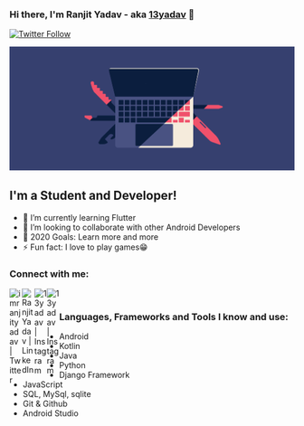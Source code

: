 ### Hi there, I'm Ranjit Yadav - aka [13yadav][linkedin] 👋

[![Twitter Follow](https://img.shields.io/twitter/follow/imranjityadav?color=1DA1F2&logo=twitter&style=for-the-badge)](https://twitter.com/intent/follow?original_referer=https%3A%2F%2Fgithub.com%2F13yadav&screen_name=13yadav_)
<br />

![Cover picture](cc.gif)

## I'm a Student and Developer!

- 🌱 I’m currently learning Flutter
- 👯 I’m looking to collaborate with other Android Developers
- 🥅 2020 Goals: Learn more and more
- ⚡ Fun fact: I love to play games😁

### Connect with me:

[<img align="left" alt="imranjityadav | Twitter" width="22px" src="https://cdn.jsdelivr.net/npm/simple-icons@v3/icons/twitter.svg" />][twitter]
[<img align="left" alt="Ranjit Yadav | LinkedIn" width="22px" src="https://cdn.jsdelivr.net/npm/simple-icons@v3/icons/linkedin.svg" />][linkedin]
[<img align="left" alt="13yadav | Instagram" width="22px" src="https://cdn.jsdelivr.net/npm/simple-icons@v3/icons/instagram.svg" />][instagram]
[<img align="left" alt="13yadav | Instagram" width="22px" src="https://cdn.jsdelivr.net/npm/simple-icons@v3/icons/facebook.svg" />][facebook]

<br />

### Languages, Frameworks and Tools I know and use:

- Android
- Kotlin
- Java
- Python
- Django Framework
- JavaScript
- SQL, MySql, sqlite
- Git & Github
- Android Studio

<!-- Links  -->

[twitter]: https://twitter.com/imranjityadav
[instagram]: https://instagram.com/13yadav
[linkedin]: https://linkedin.com/in/13yadav
[facebook]: https://facebook.com/13ydv
